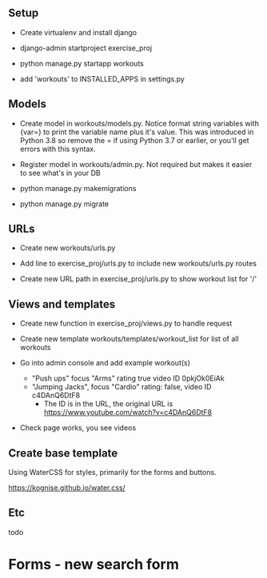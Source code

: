 
## Setup

- Create virtualenv and install django

- django-admin startproject exercise_proj

- python manage.py startapp workouts

- add 'workouts' to INSTALLED_APPS in settings.py


## Models

- Create model in workouts/models.py. Notice format string variables with {var=} to print the variable name plus it's value. This was introduced in Python 3.8 so remove the = if using Python 3.7 or earlier, or you'll get errors with this syntax. 

- Register model in workouts/admin.py.  Not required but makes it easier to see what's in your DB

- python manage.py makemigrations

- python manage.py migrate 


## URLs

- Create new workouts/urls.py

- Add line to exercise_proj/urls.py to include new workouts/urls.py routes

- Create new URL path in exercise_proj/urls.py to show workout list for '/'


## Views and templates 

- Create new function in exercise_proj/views.py to handle request 

- Create new template  workouts/templates/workout_list for list of all workouts 

- Go into admin console and add example workout(s)

    - "Push ups" focus "Arms" rating true video ID 0pkjOk0EiAk
    - "Jumping Jacks", focus "Cardio" rating: false, video ID c4DAnQ6DtF8
        - The ID is in the URL, the original URL is https://www.youtube.com/watch?v=c4DAnQ6DtF8

- Check page works, you see videos

## Create base template 

Using WaterCSS for styles, primarily for the forms and buttons.

https://kognise.github.io/water.css/

## Etc

todo 

# Forms - new search form 
